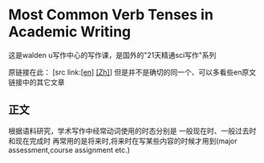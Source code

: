 # Most Common Verb Tenses in Academic Writing

这是walden u写作中心的写作课，是国外的"21天精通sci写作"系列

原链接在此：
[src link:[[en]](https://academicguides.waldenu.edu/writingcenter/grammar/verbtenses)
[[Zh]](http://blog.sina.com.cn/s/blog_4589d90f01019ywi.html)]
但是并不是确切的同一个、可以多看些en原文链接中的其它文章


## 正文

根据语料研究，学术写作中经常动词使用的时态分别是 
一般现在时、一般过去时和现在完成时 
再常用的是将来时,将来时在写某些内容的时候才用到(major assessment,course assignment etc.)

